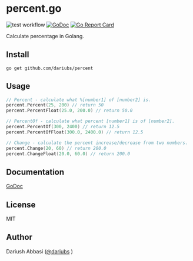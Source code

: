 percent.go
==========

![test workflow](https://github.com/dariubs/percent/actions/workflows/test.yml/badge.svg) [![GoDoc](https://godoc.org/github.com/dariubs/percent?status.svg)](https://godoc.org/github.com/dariubs/percent) [![Go Report Card](https://goreportcard.com/badge/github.com/dariubs/percent)](https://goreportcard.com/report/github.com/dariubs/percent)

Calculate percentage in Golang.

## Install

```shell
go get github.com/dariubs/percent
```

## Usage

```go
// Percent - calculate what %[number1] of [number2] is.
percent.Percent(25, 200) // return 50
percent.PercentFloat(25.0, 200.0) // return 50.0

// PercentOf - calculate what percent [number1] is of [number2].
percent.PercentOf(300, 2400) // return 12.5
percent.PercentOfFloat(300.0, 2400.0) // return 12.5

// Change - calculate the percent increase/decrease from two numbers.  
percent.Change(20, 60) // return 200.0
percent.ChangeFloat(20.0, 60.0) // return 200.0
```

## Documentation

[GoDoc](https://godoc.org/github.com/dariubs/percent)

## License

MIT

## Author

Dariush Abbasi ([@dariubs](https://github.com/dariubs) )
